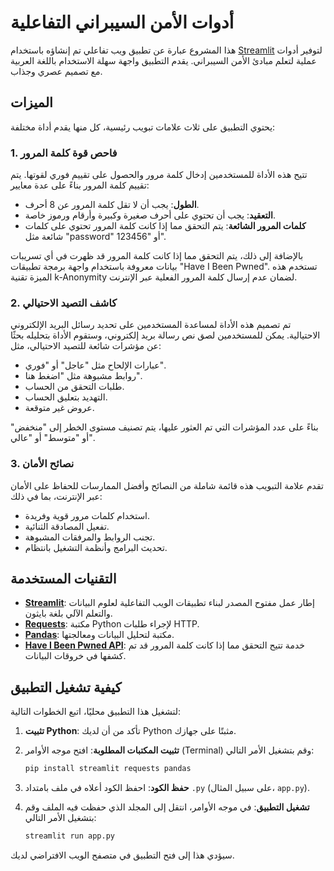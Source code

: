 # أدوات الأمن السيبراني التفاعلية

هذا المشروع عبارة عن تطبيق ويب تفاعلي تم إنشاؤه باستخدام [Streamlit](https://streamlit.io/) لتوفير أدوات عملية لتعلم مبادئ الأمن السيبراني. يقدم التطبيق واجهة سهلة الاستخدام باللغة العربية مع تصميم عصري وجذاب.

## الميزات

يحتوي التطبيق على ثلاث علامات تبويب رئيسية، كل منها يقدم أداة مختلفة:

### 1. فاحص قوة كلمة المرور

تتيح هذه الأداة للمستخدمين إدخال كلمة مرور والحصول على تقييم فوري لقوتها. يتم تقييم كلمة المرور بناءً على عدة معايير:

*   **الطول**: يجب أن لا تقل كلمة المرور عن 8 أحرف.
*   **التعقيد**: يجب أن تحتوي على أحرف صغيرة وكبيرة وأرقام ورموز خاصة.
*   **كلمات المرور الشائعة**: يتم التحقق مما إذا كانت كلمة المرور تحتوي على كلمات شائعة مثل "password" أو "123456".

بالإضافة إلى ذلك، يتم التحقق مما إذا كانت كلمة المرور قد ظهرت في أي تسريبات بيانات معروفة باستخدام واجهة برمجة تطبيقات "Have I Been Pwned". تستخدم هذه الميزة تقنية k-Anonymity لضمان عدم إرسال كلمة المرور الفعلية عبر الإنترنت.

### 2. كاشف التصيد الاحتيالي

تم تصميم هذه الأداة لمساعدة المستخدمين على تحديد رسائل البريد الإلكتروني الاحتيالية. يمكن للمستخدمين لصق نص رسالة بريد إلكتروني، وستقوم الأداة بتحليله بحثًا عن مؤشرات شائعة للتصيد الاحتيالي، مثل:

*   عبارات الإلحاح مثل "عاجل" أو "فوري".
*   روابط مشبوهة مثل "اضغط هنا".
*   طلبات التحقق من الحساب.
*   التهديد بتعليق الحساب.
*   عروض غير متوقعة.

بناءً على عدد المؤشرات التي تم العثور عليها، يتم تصنيف مستوى الخطر إلى "منخفض" أو "متوسط" أو "عالي".

### 3. نصائح الأمان

تقدم علامة التبويب هذه قائمة شاملة من النصائح وأفضل الممارسات للحفاظ على الأمان عبر الإنترنت، بما في ذلك:

*   استخدام كلمات مرور قوية وفريدة.
*   تفعيل المصادقة الثنائية.
*   تجنب الروابط والمرفقات المشبوهة.
*   تحديث البرامج وأنظمة التشغيل بانتظام.

## التقنيات المستخدمة

*   **[Streamlit](https://streamlit.io/)**: إطار عمل مفتوح المصدر لبناء تطبيقات الويب التفاعلية لعلوم البيانات والتعلم الآلي بلغة بايثون.
*   **[Requests](https://pypi.org/project/requests/)**: مكتبة Python لإجراء طلبات HTTP.
*   **[Pandas](https://pandas.pydata.org/)**: مكتبة لتحليل البيانات ومعالجتها.
*   **[Have I Been Pwned API](https://haveibeenpwned.com/API/v3)**: خدمة تتيح التحقق مما إذا كانت كلمة المرور قد تم كشفها في خروقات البيانات.

## كيفية تشغيل التطبيق

لتشغيل هذا التطبيق محليًا، اتبع الخطوات التالية:

1.  **تثبيت Python**: تأكد من أن لديك Python مثبتًا على جهازك.

2.  **تثبيت المكتبات المطلوبة**: افتح موجه الأوامر (Terminal) وقم بتشغيل الأمر التالي:
    ```bash
    pip install streamlit requests pandas
    ```

3.  **حفظ الكود**: احفظ الكود أعلاه في ملف بامتداد `.py` (على سبيل المثال، `app.py`).

4.  **تشغيل التطبيق**: في موجه الأوامر، انتقل إلى المجلد الذي حفظت فيه الملف وقم بتشغيل الأمر التالي:
    ```bash
    streamlit run app.py
    ```

سيؤدي هذا إلى فتح التطبيق في متصفح الويب الافتراضي لديك.
